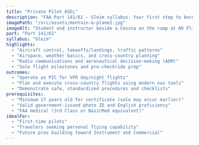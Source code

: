 ```yaml
---
title: "Private Pilot ASEL"
description: "FAA Part 141/61 — Gleim syllabus. Your first step to becoming a pilot. Gain the skills and knowledge to fly safely and confidently as Pilot In Command."
imagePath: "/src/assets/montain-&-plane2.jpg"
imageAlt: "Student and instructor beside a Cessna on the ramp at NV Flight"
part: "Part 141/61"
syllabus: "Gleim"
highlights:
  - "Aircraft control, takeoffs/landings, traffic patterns"
  - "Airspace, weather basics, and cross-country planning"
  - "Radio communications and aeronautical decision-making (ADM)"
  - "Solo flight milestones and pre-checkride prep"
outcomes:
  - "Operate as PIC for VFR day/night flights"
  - "Plan and execute cross-country flights using modern nav tools"
  - "Demonstrate safe, standardized procedures and checklists"
prerequisites:
  - "Minimum 17 years old for certificate (solo may occur earlier)"
  - "Valid government-issued photo ID and English proficiency"
  - "FAA medical (3rd Class or BasicMed equivalent)"
idealFor:
  - "First-time pilots"
  - "Travelers seeking personal flying capability"
  - "Future pros building toward Instrument and Commercial"
---
```


